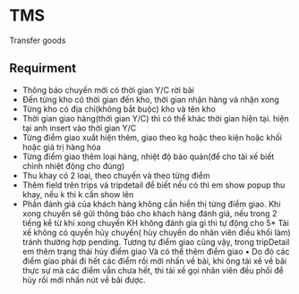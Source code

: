 # TMS
Transfer goods
## Requirment
- Thông báo chuyến mới có thời gian Y/C rời bãi
- Đến từng kho có thời gian đến kho, thời gian nhận hàng và nhận xong
- Từng kho có địa chỉ(không bắt buộc) kho và tên kho
- Thời gian giao hàng(thời gian Y/C) thì có thể khác thời gian hiện tại. hiện tại anh insert vào thời gian Y/C
- Từng điểm giao xuất hiện thêm, giao theo kg hoặc theo kiện hoặc khối hoặc giá trị hàng hóa
- Từng điểm giao thêm loại hàng, nhiệt độ bảo quản(để cho tài xế biết chỉnh nhiệt động cho đúng)
- Thu khay có 2 loại, theo chuyến và theo từng điểm
- Thêm field trên trips và tripdetail để biết nếu có thì em show popup thu khay, nếu k thì k cần show lên
- Phần đánh giá của khách hàng không cần hiển thị từng điểm giao. Khi xong chuyến sẽ gửi thông báo cho khách hàng đánh giá, nếu trong 2 tiếng kể từ khi xong chuyến KH không đánh gía gì thì tự động cho 5*
Tài xế không có quyền hủy chuyến( hùy chuyến do nhân viên điều khối làm) tránh thường hợp pending.
Tương tự điểm giao cũng vậy, trong tripDetail em thêm trạng thái hủy điểm giao
Và có thể thêm điểm giao
• Do đó các điểm giao phải đi hết các điểm rồi mới nhấn về bãi,
khi ông tài xế về bãi thực sự mà các điểm vẫn chưa hết,
thì tài xế gọi nhân viên đều phối để hủy rồi mới nhấn nút về bãi được.
